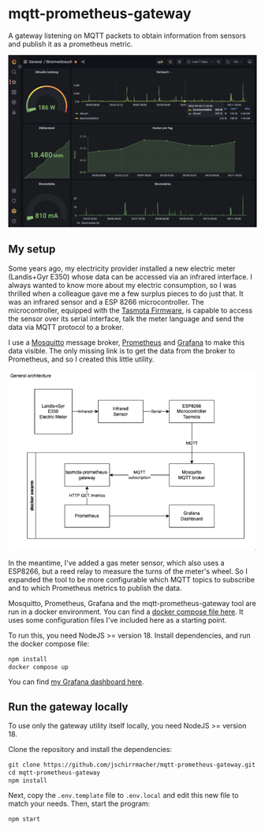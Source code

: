 # mqtt-prometheus-gateway

A gateway listening on MQTT packets to obtain information from sensors and publish it as a prometheus metric.

![Screenshot](./screenshot.png)

## My setup

Some years ago, my electricity provider installed a new electric meter (Landis+Gyr E350) whose data can be accessed via an infrared interface. I always wanted to know more about my electric consumption, so I was thrilled when a colleague gave me a few surplus pieces to do just that. It was an infrared sensor and a ESP 8266 microcontroller. The microcontroller, equipped with the [Tasmota Firmware](https://github.com/arendst/tasmota), is capable to access the sensor over its serial interface, talk the meter language and send the data via MQTT protocol to a broker.

I use a [Mosquitto](https://mosquitto.org/) message broker, [Prometheus](https://prometheus.io/docs/introduction/overview/) and [Grafana](https://grafana.com/) to make this data visible. The only missing link is to get the data from the broker to Prometheus, and so I created this little utility.

![Architecture diagram](./architecture.drawio.png)

In the meantime, I've added a gas meter sensor, which also uses a ESP8266, but a reed relay to measure the turns of the meter's wheel. So I expanded the tool to be more configurable which MQTT topics to subscribe and to which Prometheus metrics to publish the data.

Mosquitto, Prometheus, Grafana and the mqtt-prometheus-gateway tool are run in a docker environment. You can find a [docker compose file here](./docker-compose.yaml). It uses some configuration files I've included here as a starting point.

To run this, you need NodeJS >= version 18. Install dependencies, and run the docker compose file:

    npm install
    docker compose up

You can find [my Grafana dashboard here](./grafana/dashboard.json).

## Run the gateway locally

To use only the gateway utility itself locally, you need NodeJS >= version 18.

Clone the repository and install the dependencies:

    git clone https://github.com/jschirrmacher/mqtt-prometheus-gateway.git
    cd mqtt-prometheus-gateway
    npm install

Next, copy the `.env.template` file to `.env.local` and edit this new file to match your needs.
Then, start the program:

    npm start
